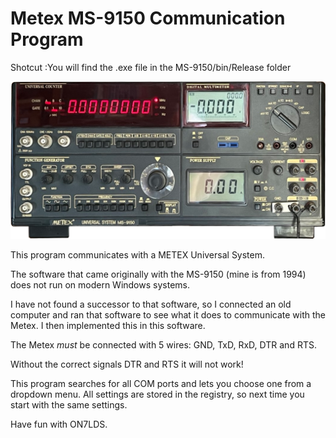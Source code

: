 Metex MS-9150 Communication Program
===================================

Shotcut :You will find the .exe file in the MS-9150/bin/Release folder


![MS-9150](MS-9150.png)


This program communicates with a METEX Universal System.

The software that came originally with the MS-9150 (mine is from 1994) does not run on modern Windows systems.

I have not found a successor to that software, so I connected an old computer and ran that software 
to see what it does to communicate with the Metex. I then implemented this in this software.

The Metex *must* be connected with 5 wires: GND, TxD, RxD, DTR and RTS.

Without the correct signals DTR and RTS it will not work!

This program searches for all COM ports and lets you choose one from a dropdown menu.
All settings are stored in the registry, so next time you start with the same settings.

Have fun with
ON7LDS.